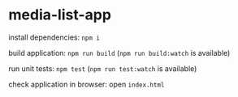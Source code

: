 # media-list-app

install dependencies: `npm i`

build application: `npm run build` (`npm run build:watch` is available)

run unit tests: `npm test` (`npm run test:watch` is available)

check application in browser: open `index.html`
